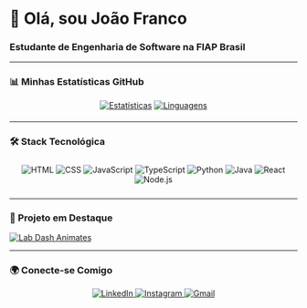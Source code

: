 # 👋 Olá, sou João Franco 
### Estudante de Engenharia de Software na FIAP Brasil

---

### 📊 Minhas Estatísticas GitHub

<div align="center" style="margin-bottom:20px">
  
[![Estatísticas](https://github-readme-stats.vercel.app/api?username=jota0802&show_icons=true&theme=dark&hide_border=true&title_color=58a6ff&text_color=8b949e&icon_color=58a6ff&border_radius=10)](https://github.com/jota0802)
[![Linguagens](https://github-readme-stats.vercel.app/api/top-langs/?username=jota0802&layout=compact&theme=dark&hide_border=true&title_color=58a6ff&text_color=8b949e&border_radius=10)](https://github.com/jota0802)

</div>

---

### 🛠️ Stack Tecnológica

<div align="center" style="margin:25px 0">
  <img src="https://img.shields.io/badge/HTML5-E34F26?style=for-the-badge&logo=html5&logoColor=white" alt="HTML">
  <img src="https://img.shields.io/badge/CSS3-1572B6?style=for-the-badge&logo=css3&logoColor=white" alt="CSS">
  <img src="https://img.shields.io/badge/JavaScript-F7DF1E?style=for-the-badge&logo=javascript&logoColor=black" alt="JavaScript">
  <img src="https://img.shields.io/badge/TypeScript-3178C6?style=for-the-badge&logo=typescript&logoColor=white" alt="TypeScript">
  <img src="https://img.shields.io/badge/Python-3776AB?style=for-the-badge&logo=python&logoColor=white" alt="Python">
  <img src="https://img.shields.io/badge/Java-007396?style=for-the-badge&logo=openjdk&logoColor=white" alt="Java">
  <img src="https://img.shields.io/badge/React-61DAFB?style=for-the-badge&logo=react&logoColor=black" alt="React">
  <img src="https://img.shields.io/badge/Node.js-339933?style=for-the-badge&logo=nodedotjs&logoColor=white" alt="Node.js">
</div>

---

### 🚀 Projeto em Destaque

[![Lab Dash Animates](https://github-readme-stats.vercel.app/api/pin/?username=La-Elvis-Tech&repo=lab-dash-animates&theme=dark&show_owner=true)](https://github.com/La-Elvis-Tech/lab-dash-animates)

---

### 🌍 Conecte-se Comigo

<div align="center">
  <a href="https://www.linkedin.com/in/joão-victor-de-andrade-franco-326a792b6/" target="_blank">
    <img src="https://img.shields.io/badge/LinkedIn-0A66C2?style=for-the-badge&logo=linkedin&logoColor=white" alt="LinkedIn">
  </a>
  <a href="https://www.instagram.com/jota0_0f/" target="_blank">
    <img src="https://img.shields.io/badge/Instagram-E4405F?style=for-the-badge&logo=instagram&logoColor=white" alt="Instagram">
  </a>
  <a href="mailto:SEU_EMAIL@exemplo.com" target="_blank">
    <img src="https://img.shields.io/badge/Gmail-EA4335?style=for-the-badge&logo=gmail&logoColor=white" alt="Gmail">
  </a>
</div>
